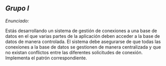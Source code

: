*Grupo I*
--
*Enunciado:*

Estás desarrollando un sistema de gestión de conexiones a una base de datos en el que varias partes
de la aplicación deben acceder a la base de datos de manera controlada. El sistema debe asegurarse
de que todas las conexiones a la base de datos se gestionen de manera centralizada y que no existan
conflictos entre las diferentes solicitudes de conexión. Implementa el patrón correspondiente.
